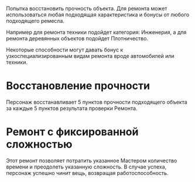 Попытка восстановить прочность объекта. Для ремонта может использоваться любая подходящая характеристика и бонусы от любого подходящего ремесла.

Например для ремонта техники подойдет категория: Инженерия, а для ремонта деревянных объектов подойдет Плотничество. 

Некоторые способности могут давать бонус к узкоспециализированным видам ремонта вроде автомобилей или техники. 

# Восстановление прочности

Персонаж восстанавливает 5 пунктов прочности подходящего объекта за каждые 5 пунктов результата проверки Ремонта.

# Ремонт с фиксированной сложностью

Этот ремонт позволяет потратить указанное Мастером количество времени и преодолеть указанную сложность. В случае успеха, персонаж успешно чинит вещь, возвращая работоспособность. 
